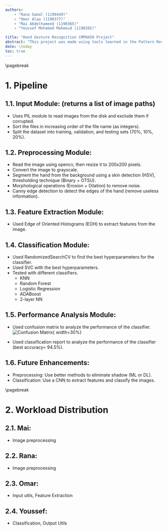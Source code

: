 ```yaml
---
authors:
    - "Rana Gamal (1190449)"
    - "Omar Alaa (1190377)"
    - "Mai Abdelhameed (1190365)"
    - "Youssef Mohamed Mahmoud (1190202)"

title: "Hand Gesture Recognition CMPN450 Project"
abstract: "This project was made using tools learned in the Pattern Recognition course and used [Static Hand Gesture Recognition for Sign Language Alphabets using Edge Oriented Histogram and Multi Class SVM](https://citeseerx.ist.psu.edu/document?repid=rep1&type=pdf&doi=04de47bdd4a0753b33866a7cc445e6817e7a264d) papper as a reference for us."
date: \today
toc: true
---
```



\pagebreak
# 1. Pipeline

## 1.1. Input Module: (returns a list of image paths)
- Uses PIL module to read images from the disk and exclude them if corrupted.
- Sort the files in increasing order of the file name (as integers).
- Split the dataset into training, validation, and testing sets (70%, 10%, 20%).
   
## 1.2. Preprocessing Module:
- Read the image using opencv, then resize it to 200x200 pixels.
- Convert the image to grayscale.
- Segment the hand from the background using a skin detection (HSV), thresholding technique (Binary + OTSU).
- Morphological operations (Erosion + Dilation) to remove noise.
- Canny edge detection to detect the edges of the hand (remove useless information).

## 1.3. Feature Extraction Module:
- Used Edge of Oriented Histograms (EOH) to extract features from the image.

## 1.4. Classification Module:
- Used RandomizedSearchCV to find the best hyperparameters for the classifier.
- Used SVC with the best hyperparameters.
- Tested with different classifiers.
  - KNN
  - Random Forest
  - Logistic Regression
  - ADABoost
  - 2-layer NN

## 1.5. Performance Analysis Module:
- Used confusion matrix to analyze the performance of the classifier.
![Confusion Matrix](https://media.discordapp.net/attachments/1107081102687993907/1108467501714657330/image.png?width=652&height=651){ width=30%}

- Used classification report to analyze the performance of the classifier (best accuracy= 94.5%).

## 1.6. Future Enhancements:
- Preprocessing: Use better methods to eliminate shadow (ML or DL).
- Classification: Use a CNN to extract features and classify the images.



\pagebreak
# 2. Workload Distribution

## 2.1. Mai: 
- Image preprocessing

## 2.2. Rana: 
- Image preprocessing

## 2.3. Omar: 
- Input utils, Feature Extraction

## 2.4. Youssef:
- Classification, Output Utils
